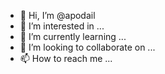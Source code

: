 - 👋 Hi, I’m @apodail
- 👀 I’m interested in ...
- 🌱 I’m currently learning ...
- 💞️ I’m looking to collaborate on ...
- 📫 How to reach me ...

<!---
apodail/apodail is a ✨ special ✨ repository because its `README.md` (this file) appears on your GitHub profile.
You can click the Preview link to take a look at your changes.
--->
